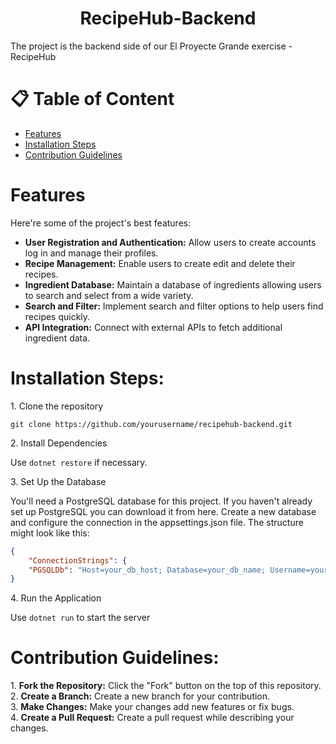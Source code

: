 <h1 align="center" id="title">RecipeHub-Backend</h1>

<p id="description">The project is the backend side of our El Proyecte Grande exercise - RecipeHub</p>

  
# 📋 Table of Content

* [Features](#features)
* [Installation Steps](#installation-steps)
* [Contribution Guidelines](#contribution-guidelines)

  
# Features

Here're some of the project's best features:

*   **User Registration and Authentication:** Allow users to create accounts log in and manage their profiles.
*   **Recipe Management:** Enable users to create edit and delete their recipes.
*   **Ingredient Database:** Maintain a database of ingredients allowing users to search and select from a wide variety.
*   **Search and Filter:** Implement search and filter options to help users find recipes quickly.
*   **API Integration:** Connect with external APIs to fetch additional ingredient data.

# Installation Steps:

<p>1. Clone the repository</p>

```
git clone https://github.com/yourusername/recipehub-backend.git
```

<p>2. Install Dependencies</p>


Use `dotnet restore` if necessary.


<p>3. Set Up the Database</p>


You'll need a PostgreSQL database for this project. If you haven't already set up PostgreSQL you can download it from here.  Create a new database and configure the connection in the appsettings.json file. The structure might look like this:
```json
{   
    "ConnectionStrings": {     
    "PGSQLDb": "Host=your_db_host; Database=your_db_name; Username=your_db_user; Password=your_db_password; TrustServerCertificate=True;"   }    
}
```

<p>4. Run the Application</p>


Use `dotnet run` to start the server


# Contribution Guidelines:

1\. **Fork the Repository:** Click the "Fork" button on the top of this repository.  
2\. **Create a Branch:** Create a new branch for your contribution.  
3\. **Make Changes:** Make your changes add new features or fix bugs.  
4\. **Create a Pull Request:** Create a pull request while describing your changes.